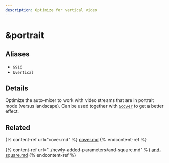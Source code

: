 ```yaml
---
description: Optimize for vertical video
---
```


# \&portrait

## Aliases

* `&916`
* `&vertical`

## Details

Optimize the auto-mixer to work with video streams that are in portrait mode (versus landscape). Can be used together with [`&cover`](cover.md) to get a better effect.

## Related

{% content-ref url="cover.md" %}
[cover.md](cover.md)
{% endcontent-ref %}

{% content-ref url="../newly-added-parameters/and-square.md" %}
[and-square.md](../newly-added-parameters/and-square.md)
{% endcontent-ref %}
